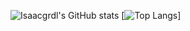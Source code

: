 ![Isaacgrdl's GitHub stats](https://github-readme-stats.vercel.app/api?username=isaacgrdl&show_icons=true&theme=radical)
[![Top Langs](https://github-readme-stats.vercel.app/api/top-langs/?username=isaacgrdl&langs_count=3&pr&theme=radical)]
